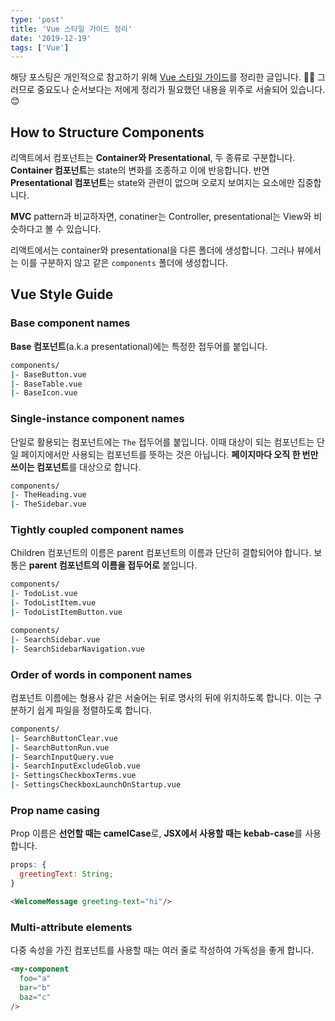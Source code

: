 ```yaml
---
type: 'post'
title: 'Vue 스타일 가이드 정리'
date: '2019-12-19'
tags: ['Vue']
---
```


해당 포스팅은 개인적으로 참고하기 위해 [Vue 스타일 가이드](https://kr.vuejs.org/v2/style-guide/index.html)를 정리한 글입니다. 🙋‍♀️ 그러므로 중요도나 순서보다는 저에게 정리가 필요했던 내용을 위주로 서술되어 있습니다. 😊

## How to Structure Components

리액트에서 컴포넌트는 **Container와 Presentational**, 두 종류로 구분합니다. **Container 컴포넌트**는 state의 변화를 조종하고 이에 반응합니다. 반면 **Presentational 컴포넌트**는 state와 관련이 없으며 오로지 보여지는 요소에만 집중합니다.

**MVC** pattern과 비교하자면, conatiner는 Controller, presentational는 View와 비슷하다고 볼 수 있습니다.

리액트에서는 container와 presentational을 다른 폴더에 생성합니다. 그러나 뷰에서는 이를 구분하지 않고 같은 `components` 폴더에 생성합니다.

## Vue Style Guide

### Base component names

**Base 컴포넌트**(a.k.a presentational)에는 특정한 접두어를 붙입니다.

```bash
components/
|- BaseButton.vue
|- BaseTable.vue
|- BaseIcon.vue
```

### Single-instance component names

단일로 활용되는 컴포넌트에는 `The` 접두어를 붙입니다. 이때 대상이 되는 컴포넌트는 단일 페이지에서만 사용되는 컴포넌트를 뜻하는 것은 아닙니다. **페이지마다 오직 한 번만 쓰이는 컴포넌트**를 대상으로 합니다.

```bash
components/
|- TheHeading.vue
|- TheSidebar.vue
```

### Tightly coupled component names

Children 컴포넌트의 이름은 parent 컴포넌트의 이름과 단단히 결합되어야 합니다. 보통은 **parent 컴포넌트의 이름을 접두어로** 붙입니다.

```bash
components/
|- TodoList.vue
|- TodoListItem.vue
|- TodoListItemButton.vue

components/
|- SearchSidebar.vue
|- SearchSidebarNavigation.vue
```

### Order of words in component names

컴포넌트 이름에는 형용사 같은 서술어는 뒤로 명사의 뒤에 위치하도록 합니다. 이는 구분하기 쉽게 파일을 정렬하도록 합니다.

```bash
components/
|- SearchButtonClear.vue
|- SearchButtonRun.vue
|- SearchInputQuery.vue
|- SearchInputExcludeGlob.vue
|- SettingsCheckboxTerms.vue
|- SettingsCheckboxLaunchOnStartup.vue
```

### Prop name casing

Prop 이름은 **선언할 때는 camelCase**로, **JSX에서 사용할 때는 kebab-case**를 사용합니다.

```javascript
props: {
  greetingText: String;
}
```

```HTML
<WelcomeMessage greeting-text="hi"/>
```

### Multi-attribute elements

다중 속성을 가진 컴포넌트를 사용할 때는 여러 줄로 작성하여 가독성을 좋게 합니다.

```HTML
<my-component
  foo="a"
  bar="b"
  baz="c"
/>
```

